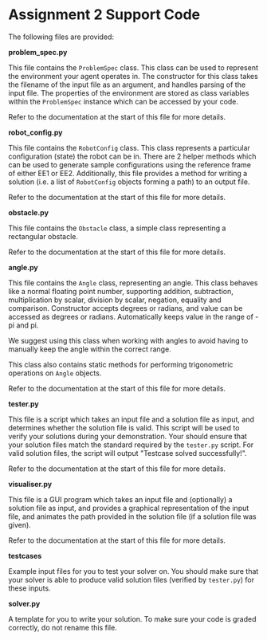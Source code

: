 # Assignment 2 Support Code

The following files are provided:

**problem_spec.py**

This file contains the `ProblemSpec` class. This class can be used to represent the environment your agent operates in. The constructor for this class takes the filename of the input file as an argument, and handles parsing of the input file. The properties of the environment are stored as class variables within the `ProblemSpec` instance which can be accessed by your code.

Refer to the documentation at the start of this file for more details.

**robot_config.py**

This file contains the `RobotConfig` class. This class represents a particular configuration (state) the robot can be in. There are 2 helper methods which can be used to generate sample configurations using the reference frame of either EE1 or EE2. Additionally, this file provides a method for writing a solution (i.e. a list of `RobotConfig` objects forming a path) to an output file.

Refer to the documentation at the start of this file for more details.

**obstacle.py**

This file contains the `Obstacle` class, a simple class representing a rectangular obstacle.

Refer to the documentation at the start of this file for more details.

**angle.py**

This file contains the `Angle` class, representing an angle. This class behaves like a normal floating point number, supporting addition, subtraction, multiplication by scalar, division by scalar, negation, equality and comparison. Constructor accepts degrees or radians, and value can be accessed as degrees or radians. Automatically keeps value in the range of -pi and pi.

We suggest using this class when working with angles to avoid having to manually keep the angle within the correct range.

This class also contains static methods for performing trigonometric operations on `Angle` objects.

Refer to the documentation at the start of this file for more details.

**tester.py**

This file is a script which takes an input file and a solution file as input, and determines whether the solution file is valid. This script will be used to verify your solutions during your demonstration. Your should ensure that your solution files match the standard required by the `tester.py` script. For valid solution files, the script will output "Testcase solved successfully!".

Refer to the documentation at the start of this file for more details.

**visualiser.py**

This file is a GUI program which takes an input file and (optionally) a solution file as input, and provides a graphical representation of the input file, and animates the path provided in the solution file (if a solution file was given).

Refer to the documentation at the start of this file for more details.

**testcases**

Example input files for you to test your solver on. You should make sure that your solver is able to produce valid solution files (verified by `tester.py`) for these inputs.

**solver.py**

A template for you to write your solution. To make sure your code is graded correctly, do not rename this file.




